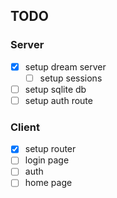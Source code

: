 ## TODO

### Server

- [x] setup dream server
  - [ ] setup sessions
- [ ] setup sqlite db
- [ ] setup auth route

### Client

- [x] setup router
- [ ] login page
- [ ] auth
- [ ] home page
